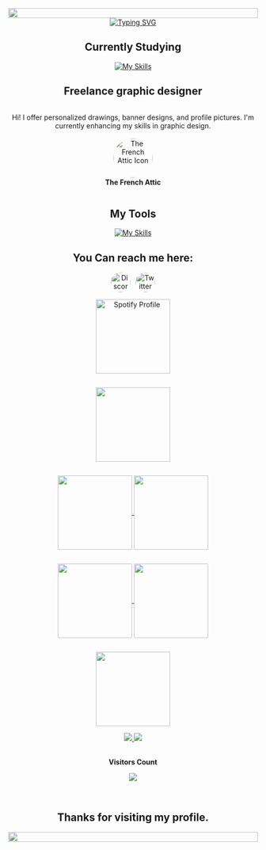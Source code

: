 <div style="display: flex; flex-direction: column; align-items: center; justify-content: center; text-align: center;">
  <img width="100%" src="https://capsule-render.vercel.app/api?type=waving&color=00bfbf&height=120&section=header"/>

  <a href="https://git.io/typing-svg">
    <img src="https://readme-typing-svg.demolab.com?font=Fira+Code&pause=1000&width=435&lines=Hi+im+NatsukiOff!;Currently+studying;computer+engineering+and+physics;%2B+Freelance+graphic+designer+" alt="Typing SVG" />
  </a>

  <h2>Currently Studying</h2>
  <a href="https://skillicons.dev">
    <img src="https://skillicons.dev/icons?i=js,html,css,processing,java,cpp,cs,py," alt="My Skills" />
  </a>

  <h2>Freelance graphic designer</h2>
  <p>
    Hi! I offer personalized drawings, banner designs, and profile pictures. I'm currently enhancing my skills in graphic design.
    <br><br>
    <a href="https://discord.gg/mNtTwMY96q" target="_blank">
      <img src="https://pbs.twimg.com/profile_images/1607848268427321346/b1m4ktKt_400x400.jpg" alt="The French Attic Icon" width="80" height="80" style="border-radius: 50%; vertical-align: middle;" />
    </a>
    <br>
    <span style="font-weight: bold;">The French Attic</span>
  </p>

  <h2>My Tools</h2>
  <a href="https://skillicons.dev">
    <img src="https://skillicons.dev/icons?i=obsidian,vscode,visualstudio,rider,sublime,discord" alt="My Skills" />
  </a>

  <h2>You Can reach me here:</h2>
  <div style="display: inline-flex; justify-content: center; gap: 10px;">
    <a href="https://discord.com/users/natsukioff" target="_blank">
      <img src="https://skillicons.dev/icons?i=discord&theme=light" alt="Discord Icon" width="40" height="40" style="border-radius: 50%;" />
    </a>
    <a href="https://twitter.com/Natsuki0ff" target="_blank">
      <img src="https://skillicons.dev/icons?i=twitter&theme=light" alt="Twitter Icon" width="40" height="40" style="border-radius: 50%;" />
    </a>
  </div>

  <p>
    <a href="https://github.com/kittinan/spotify-github-profile">
      <img height="150em" src="https://spotify-github-profile.kittinanx.com/api/view?uid=eqjc1rsvo4h23h8nikuo11utu&cover_image=true&theme=novatorem&show_offline=false&background_color=121212&interchange=false&bar_color=53b14f&bar_color_cover=false" alt="Spotify Profile" />
    </a>
  </p>

  <p>
    <a href="https://github.com/NatsukiOff">
      <img align="center" height="150em" src="https://streak-stats.demolab.com?user=NatsukiOff&theme=aura&hide_border=false&border_radius=10" />
    </a>
  </p>

  <p>
    <a href="https://github.com/NatsukiOff">
      <img align="center" height="150em" src="https://github-profile-summary-cards.vercel.app/api/cards/most-commit-language?username=NatsukiOff&theme=aura" />
    </a>
    <a href="https://github.com/NatsukiOff">
      <img align="center" height="150em" src="https://github-profile-summary-cards.vercel.app/api/cards/repos-per-language?username=NatsukiOff&theme=aura" />
    </a>
  </p>

  <p>
    <a href="https://github.com/NatsukiOff">
      <img align="center" height="150em" src="http://github-profile-summary-cards.vercel.app/api/cards/stats?username=NatsukiOff&theme=aura" />
    </a>
    <a href="https://github.com/NatsukiOff">
      <img align="center" height="150em" src="http://github-profile-summary-cards.vercel.app/api/cards/productive-time?username=NatsukiOff&theme=aura&utcOffset=8" />
    </a>
  </p>

  <p>
    <a href="https://github.com/NatsukiOff">
      <img align="center" height="150em" src="https://github-profile-summary-cards.vercel.app/api/cards/profile-details?username=NatsukiOff&theme=aura" />
    </a>
  </p>

  <div>
    <a href="mailto:natsukimoula@gmail.com">
      <img src="https://img.shields.io/badge/-Gmail-%23333?style=for-the-badge&logo=gmail&logoColor=white" target="_blank" />
    </a>
    <a href="https://www.linkedin.com/in/makmdvra/" target="_blank">
      <img src="https://img.shields.io/badge/-LinkedIn-%230077B5?style=for-the-badge&logo=linkedin&logoColor=white" target="_blank" />
    </a>
  </div>

  <div>
    <br><p><b>Visitors Count</b></p>
    <p><img align="center" src="https://profile-counter.glitch.me/{NatsukiOff}/count.svg" /></p>
    <br>
  </div>

  <h2>Thanks for visiting my profile.</h2>
  <img width="100%" src="https://capsule-render.vercel.app/api?type=waving&color=00bfbf&height=120&section=footer"/>
</div>
